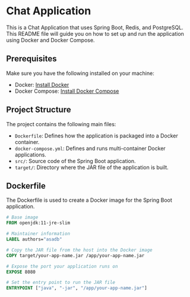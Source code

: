 # Chat Application

This is a Chat Application that uses Spring Boot, Redis, and PostgreSQL. This README file will guide you on how to set up and run the application using Docker and Docker Compose.

## Prerequisites

Make sure you have the following installed on your machine:

- Docker: [Install Docker](https://docs.docker.com/get-docker/)
- Docker Compose: [Install Docker Compose](https://docs.docker.com/compose/install/)

## Project Structure

The project contains the following main files:

- `Dockerfile`: Defines how the application is packaged into a Docker container.
- `docker-compose.yml`: Defines and runs multi-container Docker applications.
- `src/`: Source code of the Spring Boot application.
- `target/`: Directory where the JAR file of the application is built.

## Dockerfile

The Dockerfile is used to create a Docker image for the Spring Boot application.

```dockerfile
# Base image
FROM openjdk:11-jre-slim

# Maintainer information
LABEL authors="asadb"

# Copy the JAR file from the host into the Docker image
COPY target/your-app-name.jar /app/your-app-name.jar

# Expose the port your application runs on
EXPOSE 8080

# Set the entry point to run the JAR file
ENTRYPOINT ["java", "-jar", "/app/your-app-name.jar"]
